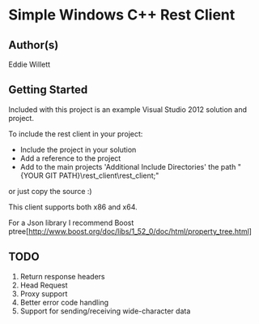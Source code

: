 Simple Windows C++ Rest Client
==================================================

Author(s)
--------------------------------------
Eddie Willett


Getting Started
--------------------------------------
Included with this project is an example Visual Studio 2012 solution and project.

To include the rest client in your project:
* Include the project in your solution
* Add a reference to the project
* Add to the main projects 'Additional Include Directories' the path "{YOUR GIT PATH}\rest_client\rest_client;"

or just copy the source :)


This client supports both x86 and x64.

For a Json library I recommend Boost ptree[http://www.boost.org/doc/libs/1_52_0/doc/html/property_tree.html]


TODO
--------------------------------------
1. Return response headers
2. Head Request
3. Proxy support
4. Better error code handling
5. Support for sending/receiving wide-character data
